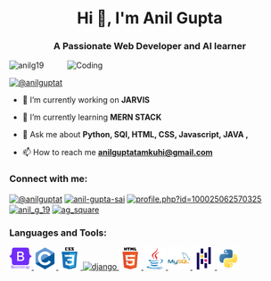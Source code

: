 <h1 align="center">Hi 👋, I'm Anil Gupta</h1>
<h3 align="center">A Passionate Web Developer and AI learner </h3>
<img align="right" alt="Coding" width="400" src="https://blog.zoho.com/sites/zblogs/images/cliq/new-gear-1-converted-2019-10.gif">



<p align="left"> <img src="https://komarev.com/ghpvc/?username=anilg19&label=Profile%20views&color=0e75b6&style=flat" alt="anilg19" /> </p>

<p align="left"> <a href="https://twitter.com/@anilguptat" target="blank"><img src="https://img.shields.io/twitter/follow/@anilguptat?logo=twitter&style=for-the-badge" alt="@anilguptat" /></a> </p>

- 🔭 I’m currently working on **JARVIS**

- 🌱 I’m currently learning **MERN STACK**

- 💬 Ask me about **Python, SQl, HTML, CSS, Javascript, JAVA ,**

- 📫 How to reach me **anilguptatamkuhi@gmail.com**

<h3 align="left">Connect with me:</h3>
<p align="left">
<a href="https://twitter.com/@anilguptat" target="blank"><img align="center" src="https://raw.githubusercontent.com/rahuldkjain/github-profile-readme-generator/master/src/images/icons/Social/twitter.svg" alt="@anilguptat" height="30" width="40" /></a>
<a href="https://linkedin.com/in/anil-gupta-sai" target="blank"><img align="center" src="https://raw.githubusercontent.com/rahuldkjain/github-profile-readme-generator/master/src/images/icons/Social/linked-in-alt.svg" alt="anil-gupta-sai" height="30" width="40" /></a>
<a href="https://fb.com/profile.php?id=100025062570325" target="blank"><img align="center" src="https://raw.githubusercontent.com/rahuldkjain/github-profile-readme-generator/master/src/images/icons/Social/facebook.svg" alt="profile.php?id=100025062570325" height="30" width="40" /></a>
<a href="https://instagram.com/anil_g_19" target="blank"><img align="center" src="https://raw.githubusercontent.com/rahuldkjain/github-profile-readme-generator/master/src/images/icons/Social/instagram.svg" alt="anil_g_19" height="30" width="40" /></a>
<a href="https://www.youtube.com/c/ag_square" target="blank"><img align="center" src="https://raw.githubusercontent.com/rahuldkjain/github-profile-readme-generator/master/src/images/icons/Social/youtube.svg" alt="ag_square" height="30" width="40" /></a>
</p>

<h3 align="left">Languages and Tools:</h3>
<p align="left"> <a href="https://getbootstrap.com" target="_blank" rel="noreferrer"> <img src="https://raw.githubusercontent.com/devicons/devicon/master/icons/bootstrap/bootstrap-plain-wordmark.svg" alt="bootstrap" width="40" height="40"/> </a> <a href="https://www.cprogramming.com/" target="_blank" rel="noreferrer"> <img src="https://raw.githubusercontent.com/devicons/devicon/master/icons/c/c-original.svg" alt="c" width="40" height="40"/> </a> <a href="https://www.w3schools.com/css/" target="_blank" rel="noreferrer"> <img src="https://raw.githubusercontent.com/devicons/devicon/master/icons/css3/css3-original-wordmark.svg" alt="css3" width="40" height="40"/> </a> <a href="https://www.djangoproject.com/" target="_blank" rel="noreferrer"> <img src="https://cdn.worldvectorlogo.com/logos/django.svg" alt="django" width="40" height="40"/> </a> <a href="https://www.w3.org/html/" target="_blank" rel="noreferrer"> <img src="https://raw.githubusercontent.com/devicons/devicon/master/icons/html5/html5-original-wordmark.svg" alt="html5" width="40" height="40"/> </a> <a href="https://www.java.com" target="_blank" rel="noreferrer"> <img src="https://raw.githubusercontent.com/devicons/devicon/master/icons/java/java-original.svg" alt="java" width="40" height="40"/> </a> <a href="https://www.mysql.com/" target="_blank" rel="noreferrer"> <img src="https://raw.githubusercontent.com/devicons/devicon/master/icons/mysql/mysql-original-wordmark.svg" alt="mysql" width="40" height="40"/> </a> <a href="https://pandas.pydata.org/" target="_blank" rel="noreferrer"> <img src="https://raw.githubusercontent.com/devicons/devicon/2ae2a900d2f041da66e950e4d48052658d850630/icons/pandas/pandas-original.svg" alt="pandas" width="40" height="40"/> </a> <a href="https://www.python.org" target="_blank" rel="noreferrer"> <img src="https://raw.githubusercontent.com/devicons/devicon/master/icons/python/python-original.svg" alt="python" width="40" height="40"/> </a> </p>



